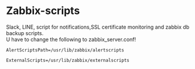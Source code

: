 # Zabbix-scripts

Slack, LINE, script for notifications,SSL certificate monitoring and zabbix db backup scripts.   
U have to change the following to zabbix_server.conf!  
```
AlertScriptsPath=/usr/lib/zabbix/alertscripts

ExternalScripts=/usr/lib/zabbix/externalscripts
```
